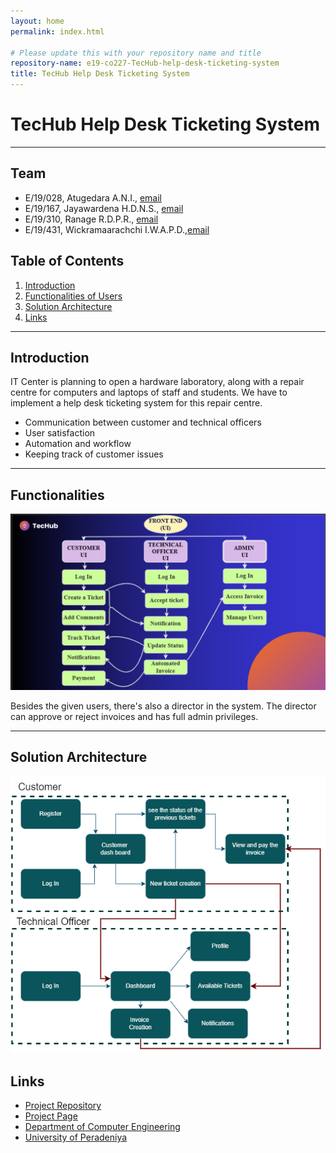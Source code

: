 ```yaml
---
layout: home
permalink: index.html

# Please update this with your repository name and title
repository-name: e19-co227-TecHub-help-desk-ticketing-system
title: TecHub Help Desk Ticketing System
---
```


[comment]: # "This is the standard layout for the project, but you can clean this and use your own template"

# TecHub Help Desk Ticketing System

---

<!-- 
This is a sample image, to show how to add images to your page. To learn more options, please refer [this](https://projects.ce.pdn.ac.lk/docs/faq/how-to-add-an-image/)

![Sample Image](./images/sample.png)
 -->

## Team
-  E/19/028, Atugedara A.N.I., [email](e19028@eng.pdn.ac.lk)
-  E/19/167, Jayawardena H.D.N.S., [email](e19167@eng.pdn.ac.lk)
-  E/19/310, Ranage R.D.P.R., [email](e19310@eng.pdn.ac.lk)
-  E/19/431, Wickramaarachchi I.W.A.P.D.,[email](e19431@eng.pdn.ac.lk)

## Table of Contents
1. [Introduction](#introduction)
2. [Functionalities of Users](#functionalities)
3. [Solution Architecture](#solutionArchitecture)
4. [Links](#links)

---

## Introduction

  IT Center is planning to open a hardware laboratory, along with a repair centre for computers and laptops of staff and students. We have to implement a help desk ticketing system for this repair centre. 
- Communication between customer and technical officers
- User satisfaction
- Automation and workflow
- Keeping track of customer issues
  
---
## Functionalities

![Sample Image](./images/functionalities.png)

Besides the given users, there's also a director in the system. The director can approve or reject invoices and has full admin privileges.

---
## Solution Architecture

![Sample Image](./images/solutionarch.png)

## Links

- [Project Repository](https://github.com/cepdnaclk/e19-co227-TecHub-help-desk-ticketing-system)
- [Project Page](https://cepdnaclk.github.io/e19-co227-TecHub-help-desk-ticketing-system/)
- [Department of Computer Engineering](http://www.ce.pdn.ac.lk/)
- [University of Peradeniya](https://eng.pdn.ac.lk/)


[//]: # (Please refer this to learn more about Markdown syntax)
[//]: # (https://github.com/adam-p/markdown-here/wiki/Markdown-Cheatsheet)
